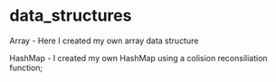 # data_structures
Array - Here I created my own array data structure

HashMap - I created my own HashMap using a colision reconsiliation function;